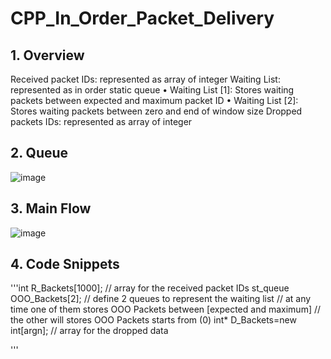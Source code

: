 # CPP_In_Order_Packet_Delivery

## 1. Overview
Received packet IDs: represented as array of integer 
Waiting List: represented as in order static queue 
•	Waiting List [1]: Stores waiting packets between expected and maximum packet ID
•	Waiting List [2]: Stores waiting packets between zero and end of window size 
Dropped packets IDs: represented as array of integer 

## 2. Queue 
![image](https://user-images.githubusercontent.com/68570192/146443148-78dc7dbc-b1ea-4045-b043-555faf085272.png)

## 3. Main Flow 
![image](https://user-images.githubusercontent.com/68570192/146442852-e39f1e21-8f50-44a8-83cc-e5c3710b328a.png)

## 4.	Code Snippets  
'''int R_Backets[1000];				// array for the received packet IDs
st_queue<int> OOO_Backets[2];		// define 2 queues to represent the waiting list
// at any time one of them stores OOO Packets between [expected and maximum]
// the other will stores OOO Packets starts from (0)
int* D_Backets=new int[argn];		// array for the dropped data

'''
